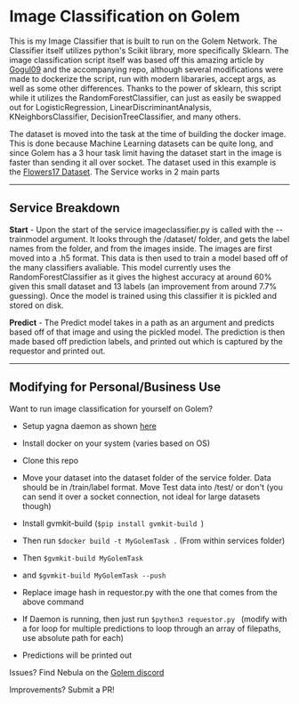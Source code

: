 # Image Classification on Golem

This is my Image Classifier that is built to run on the Golem Network. The Classifier itself utilizes python's Scikit library, more specifically Sklearn. The image classification script itself was based off this amazing article by [Gogul09](https://gogul.dev/software/image-classification-python) and the accompanying repo, although several modifications were made to dockerize the script, run with modern libararies, accept args, as well as some other differences. Thanks to the power of sklearn, this script while it utilizes the RandomForestClassifier, can just as easily be swapped out for LogisticRegression, LinearDiscriminantAnalysis, KNeighborsClassifier, DecisionTreeClassifier, and many others.

The dataset is moved into the task at the time of building the docker image. This is done because Machine Learning datasets can be quite long, and since Golem has a 3 hour task limit having the dataset start in the image is faster than sending it all over socket. The dataset used in this example is the [Flowers17 Dataset](https://www.robots.ox.ac.uk/~vgg/data/flowers/17/). The Service works in 2 main parts

----------------

## Service Breakdown

**Start** - Upon the start of the service imageclassifier.py is called with the --trainmodel argument. It looks through the /dataset/ folder, and gets the label names from the folder, and from the images inside. The images are first moved into a .h5 format. This data is then used to train a model based off of the many classifiers avaliable. This model currently uses the RandomForestClassifier as it gives the highest accuracy at around 60% given this small dataset and 13 labels (an improvement from around 7.7% guessing). Once the model is trained using this classifier it is pickled and stored on disk.

**Predict** - The Predict model takes in a path as an argument and predicts based off of that image and using the pickled model. The prediction is then made based off prediction labels, and printed out which is captured by the requestor and printed out.

----

## Modifying for Personal/Business Use

Want to run image classification for yourself on Golem?

- Setup yagna daemon as shown [here](https://handbook.golem.network/requestor-tutorials/flash-tutorial-of-requestor-development)

- Install docker on your system (varies based on OS)

- Clone this repo

- Move your dataset into the dataset folder of the service folder. Data should be in /train/label format. Move Test data into /test/ or don't (you can send it over a socket connection, not ideal for large datasets though)

- Install gvmkit-build (```$pip install gvmkit-build ```)

- Then run ```$docker build -t MyGolemTask .``` (From within services folder)

- Then ```$gvmkit-build MyGolemTask ```

- and ```$gvmkit-build MyGolemTask --push```

- Replace image hash in requestor.py with the one that comes from the above command

- If Daemon is running, then just run ```$python3 requestor.py ``` (modify with a for loop for multiple predictions to loop through an array of filepaths, use absolute path for each)

- Predictions will be printed out

Issues? Find Nebula on the [Golem discord](https://discord.com/invite/y29dtcM) 

Improvements? Submit a PR!
